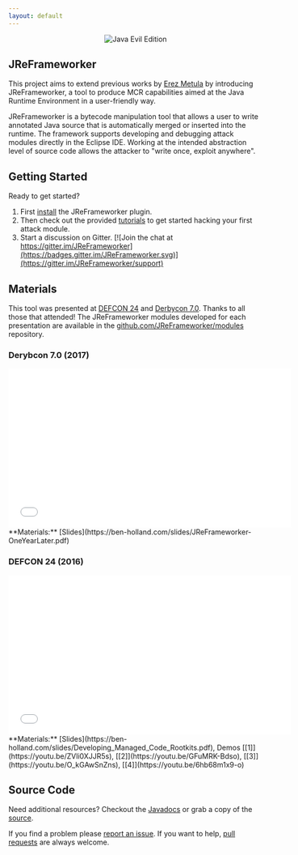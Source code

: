 ```yaml
---
layout: default
---
```


<center><img src="/images/Java-Evil-Edition-Horizontal.jpg" alt="Java Evil Edition" style="max-width:65%;"></center>

## JReFrameworker
This project aims to extend previous works by [Erez Metula](https://appsec-labs.com/managed_code_rootkits) by introducing JReFrameworker, a tool to produce MCR capabilities aimed at the Java Runtime Environment in a user-friendly way. 

JReFrameworker is a bytecode manipulation tool that allows a user to write annotated Java source that is automatically merged or inserted into the runtime.  The framework supports developing and debugging attack modules directly in the Eclipse IDE. Working at the intended abstraction level of source code allows the attacker to "write once, exploit anywhere".

## Getting Started
Ready to get started?

1. First [install](/install) the JReFrameworker plugin.
2. Then check out the provided [tutorials](/tutorials) to get started hacking your first attack module.
3. Start a discussion on Gitter. [![Join the chat at https://gitter.im/JReFrameworker](https://badges.gitter.im/JReFrameworker.svg)](https://gitter.im/JReFrameworker/support)

## Materials
This tool was presented at [DEFCON 24](https://www.defcon.org/html/defcon-24/dc-24-speakers.html#Holland) and [Derbycon 7.0](https://www.derbycon.com/saturday-schedule/#event-76). Thanks to all those that attended! The JReFrameworker modules developed for each presentation are available in the [github.com/JReFrameworker/modules](https://github.com/JReFrameworker/modules) repository.

### Derybcon 7.0 (2017)
<center><iframe width="560" height="315" src="//www.youtube.com/embed/AvI6sJybgF4" frameborder="0" allowfullscreen></iframe></center>
**Materials:** [Slides](https://ben-holland.com/slides/JReFrameworker-OneYearLater.pdf)

### DEFCON 24 (2016)
<center><iframe width="560" height="315" src="//www.youtube.com/embed/zomaLPN2KNY" frameborder="0" allowfullscreen></iframe></center>
**Materials:** [Slides](https://ben-holland.com/slides/Developing_Managed_Code_Rootkits.pdf), Demos [[1]](https://youtu.be/ZVli0XJJR5s), [[2]](https://youtu.be/GFuMRK-Bdso), [[3]](https://youtu.be/O_kGAwSnZns), [[4]](https://youtu.be/6hb68m1x9-o)

## Source Code
Need additional resources?  Checkout the [Javadocs](/javadoc/index.html) or grab a copy of the [source](https://github.com/JReFrameworker/JReFrameworker).

If you find a problem please [report an issue](https://github.com/JReFrameworker/JReFrameworker/issues). If you want to help, [pull requests](https://github.com/JReFrameworker/JReFrameworker/pulls) are always welcome.
